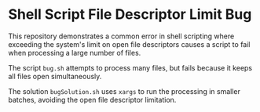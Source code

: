 # Shell Script File Descriptor Limit Bug

This repository demonstrates a common error in shell scripting where exceeding the system's limit on open file descriptors causes a script to fail when processing a large number of files.

The script `bug.sh` attempts to process many files, but fails because it keeps all files open simultaneously.

The solution `bugSolution.sh` uses `xargs` to run the processing in smaller batches, avoiding the open file descriptor limitation.